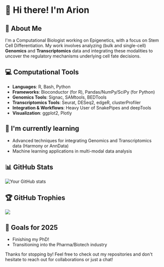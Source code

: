 # 👋 Hi there! I'm Arion

## 🚀 About Me
I'm a Computational Biologist working on Epigenetics, with a focus on Stem Cell Differentiation. My work involves analyzing (bulk and single-cell) **Genomics** and **Transcriptomics** data and integrating these modalities to uncover the regulatory mechanisms underlying cell fate decisions.


## 💻 Computational Tools
- **Languages**: R, Bash, Python
- **Frameworks**: Bioconductor (for R), Pandas/NumPy/SciPy (for Python)
- **Genomics Tools**: Signac, SAMtools, BEDTools
- **Transcriptomics Tools**: Seurat, DESeq2, edgeR, clusterProfiler
- **Integration & Workflows**: Heavy User of SnakePipes and deepTools
- **Visualization**: ggplot2, Plotly


## 🌱 I'm currently learning
- Advanced techniques for integrating Genomics and Transcriptomics data (Harmony or AnnData)
- Machine learning applications in multi-modal data analysis



## 📊 GitHub Stats
![Your GitHub stats](https://github-readme-stats.vercel.app/api?username=foertsch&show_icons=true&theme=radical)

## 🏆 GitHub Trophies
![](https://github-profile-trophy.vercel.app/?username=foertsch&theme=radical&no-frame=false&no-bg=true&margin-w=4)

## 🎯 Goals for 2025
- Finishing my PhD!
- Transitioning into the Pharma/Biotech industry

Thanks for stopping by! Feel free to check out my repositories and don't hesitate to reach out for collaborations or just a chat!

